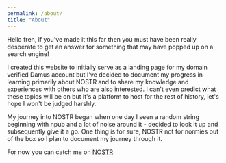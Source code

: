 ```yaml
---
permalink: /about/
title: "About"
---
```


Hello fren, if you've made it this far then you must have been really desperate to get an answer for something that may have popped up on a search engine! 

I created this website to initially serve as a landing page for my domain verified Damus account but I've decided to document my progress in learning primarily about NOSTR and to share my knowledge and experiences with others who are also interested. I can't even predict what these topics will be on but it's a platform to host for the rest of history, let's hope I won't be judged harshly.

My journey into NOSTR began when one day I seen a random string beginning with npub and a lot of noise around it - decided to look it up and subsequently give it a go. One thing is for sure, NOSTR not for normies out of the box so I plan to document my journey through it.

For now you can catch me on [NOSTR](https://snort.social/p/npub1pdar6skecgv8dysvct7ehmzleuhlhr5d9ef4wrrmhwy4t4uhdehqt8mcg7)






